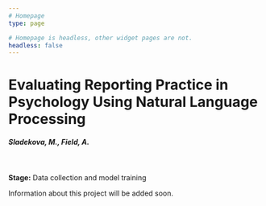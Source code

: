 ```yaml
---
# Homepage
type: page

# Homepage is headless, other widget pages are not.
headless: false
---
```


# Evaluating Reporting Practice in Psychology Using Natural Language Processing
##### Sladekova, M., Field, A. 

</br>

**Stage:** Data collection and model training 

Information about this project will be added soon.  
